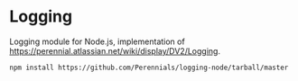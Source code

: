 Logging
=======
Logging module for Node.js, implementation of <https://perennial.atlassian.net/wiki/display/DV2/Logging>.

```sh
npm install https://github.com/Perennials/logging-node/tarball/master
```